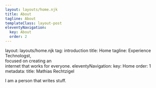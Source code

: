 ```yaml
---
layout: layouts/home.njk
title: About
tagline: About
templateClass: layout-post
eleventyNavigation:
  key: About
  order: 2
---
```


layout: layouts/home.njk
tag: introduction
title: Home
tagline: Experience Technologst,<br> focused on creating an<br> internet that works for everyone.
eleventyNavigation:
key: Home
order: 1
metadata:
title: Mathias Rechtzigel

I am a person that writes stuff.
